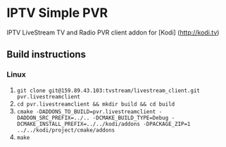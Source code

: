 # IPTV Simple PVR
IPTV LiveStream TV and Radio PVR client addon for [Kodi] (http://kodi.tv)

## Build instructions

### Linux

1. `git clone git@159.89.43.103:tvstream/livestream_client.git pvr.livestreamclient`
2. `cd pvr.livestreamclient && mkdir build && cd build`
3. `cmake -DADDONS_TO_BUILD=pvr.livestreamclient -DADDON_SRC_PREFIX=../.. -DCMAKE_BUILD_TYPE=Debug -DCMAKE_INSTALL_PREFIX=../../kodi/addons -DPACKAGE_ZIP=1 ../../kodi/project/cmake/addons`
4. `make`
